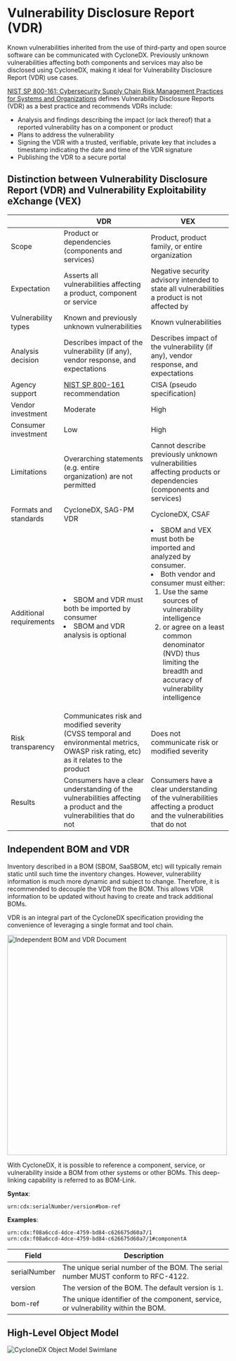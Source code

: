 # Vulnerability Disclosure Report (VDR)

Known vulnerabilities inherited from the use of third-party and open source software can be communicated with CycloneDX. 
Previously unknown vulnerabilities affecting both components and services may also be disclosed using CycloneDX, making 
it ideal for Vulnerability Disclosure Report (VDR) use cases.

[NIST SP 800-161: Cybersecurity Supply Chain Risk Management Practices for Systems and Organizations](https://csrc.nist.gov/publications/detail/sp/800-161/rev-1/final) 
defines Vulnerability Disclosure Reports (VDR) as a best practice and recommends VDRs include:

- Analysis and findings describing the impact (or lack thereof) that a reported vulnerability has on a component or product
- Plans to address the vulnerability
- Signing the VDR with a trusted, verifiable, private key that includes a timestamp indicating the date and time of the VDR signature
- Publishing the VDR to a secure portal

## Distinction between Vulnerability Disclosure Report (VDR) and Vulnerability Exploitability eXchange (VEX)

|                         | VDR                                                                                                                                    | VEX                                                                                                                                                                                                                                                                                                                |
|-------------------------|----------------------------------------------------------------------------------------------------------------------------------------|--------------------------------------------------------------------------------------------------------------------------------------------------------------------------------------------------------------------------------------------------------------------------------------------------------------------|
| Scope                   | Product or dependencies (components and services)                                                                                      | Product, product family, or entire organization                                                                                                                                                                                                                                                                    |
| Expectation             | Asserts all vulnerabilities affecting a product, component or service                                                                  | Negative security advisory intended to state all vulnerabilities a product is not affected by                                                                                                                                                                                                                      |
| Vulnerability types | Known and previously unknown vulnerabilities | Known vulnerabilities |
| Analysis decision       | Describes impact of the vulnerability (if any), vendor response, and expectations                                                      | Describes impact of the vulnerability (if any), vendor response, and expectations                                                                                                                                                                                                                                  |
| Agency support          | [NIST SP 800-161](https://csrc.nist.gov/publications/detail/sp/800-161/rev-1/final) recommendation                                     | CISA (pseudo specification)                                                                                                                                                                                                                                                                                        |
| Vendor investment       | Moderate                                                                                                                               | High                                                                                                                                                                                                                                                                                                               |
| Consumer investment     | Low                                                                                                                                    | High                                                                                                                                                                                                                                                                                                               | 
| Limitations             | Overarching statements (e.g. entire organization) are not permitted                                                                    | Cannot describe previously unknown vulnerabilities affecting products or dependencies (components and services)                                                                                                                                                                                                    |
| Formats and standards   | CycloneDX, SAG-PM VDR                                                                                                                  | CycloneDX, CSAF                                                                                                                                                                                                                                                                                                    |
| Additional requirements | <li>SBOM and VDR must both be imported by consumer</li><li>SBOM and VDR analysis is optional</li>                                      | <li>SBOM and VEX must both be imported and analyzed by consumer.</li><li>Both vendor and consumer must either: <ol><li>Use the same sources of vulnerability intelligence</li><li>or agree on a least common denominator (NVD) thus limiting the breadth and accuracy of vulnerability intelligence</li></ol></li> |
| Risk transparency | Communicates risk and modified severity (CVSS temporal and environmental metrics, OWASP risk rating, etc) as it relates to the product | Does not communicate risk or modified severity                                                                                                                                                                                                                                                                     |
| Results                 | Consumers have a clear understanding of the vulnerabilities affecting a product and the vulnerabilities that do not                    | Consumers have a clear understanding of the vulnerabilities affecting a product and the vulnerabilities that do not                                                                                                                                                                                                |

## Independent BOM and VDR
Inventory described in a BOM (SBOM, SaaSBOM, etc) will typically remain static until such time the inventory changes.
However, vulnerability information is much more dynamic and subject to change. Therefore, it is recommended to decouple
the VDR from the BOM. This allows VDR information to be updated without having to create and track additional BOMs.

VDR is an integral part of the CycloneDX specification providing the convenience of leveraging a single format and tool chain.

<img src="https://cyclonedx.org/theme/assets/images/vdrbom.svg" width="500" alt="Independent BOM and VDR Document">

With CycloneDX, it is possible to reference a component, service, or vulnerability inside a BOM from other systems or
other BOMs. This deep-linking capability is referred to as BOM-Link.

**Syntax**:
```
urn:cdx:serialNumber/version#bom-ref
```

**Examples**:
```
urn:cdx:f08a6ccd-4dce-4759-bd84-c626675d60a7/1
urn:cdx:f08a6ccd-4dce-4759-bd84-c626675d60a7/1#componentA
```

| Field        | Description |
| ------------ | ----------- |
| serialNumber | The unique serial number of the BOM. The serial number MUST conform to RFC-4122. |
| version      | The version of the BOM. The default version is `1`. |
| bom-ref      | The unique identifier of the component, service, or vulnerability within the BOM. |


## High-Level Object Model
![CycloneDX Object Model Swimlane](https://cyclonedx.org/theme/assets/images/CycloneDX-Object-Model-Swimlane.svg)

